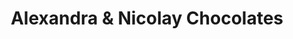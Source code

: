 ---
title: "Alexandra & Nicolay Chocolates"
url: /portland/alexandra-und-nicolay-chocolates/
shop: Schokolade
---